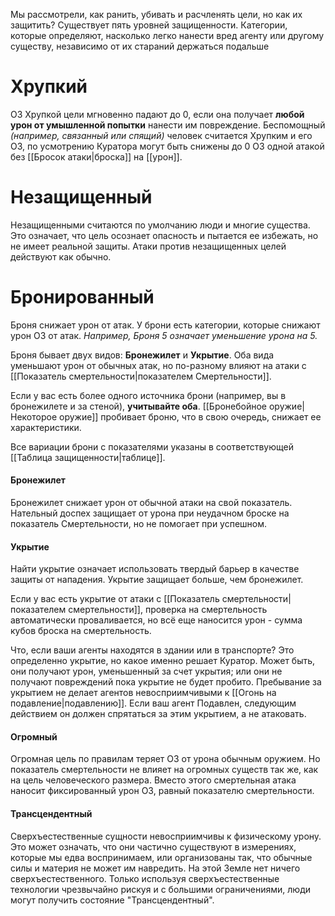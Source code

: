 Мы рассмотрели, как ранить, убивать и расчленять цели, но как их защитить? Существует пять уровней защищенности. Категории, которые определяют, насколько легко нанести вред агенту или другому существу, независимо от их стараний держаться подальше

# Хрупкий

ОЗ Хрупкой цели мгновенно падают до 0, если она получает **любой урон от умышленной попытки** нанести им повреждение. Беспомощный *(например, связанный или спящий)* человек считается Хрупким и его ОЗ, по усмотрению Куратора могут быть снижены до 0 ОЗ одной атакой без [[Бросок атаки|броска]] на [[урон]].

# Незащищенный

Незащищенными считаются по умолчанию люди и многие существа. Это означает, что цель осознает опасность и пытается ее избежать, но не имеет реальной защиты. Атаки против незащищенных целей действуют как обычно.

# Бронированный

Броня снижает урон от атак. У брони есть категории, которые снижают урон ОЗ от атак. *Например, Броня 5 означает уменьшение урона на 5.*

Броня бывает двух видов: **Бронежилет** и **Укрытие**. Оба вида уменьшают урон от обычных атак, но по-разному влияют на атаки с [[Показатель смертельности|показателем Смертельности]].

Если у вас есть более одного источника брони (например, вы в бронежилете и за стеной), **учитывайте оба**. [[Бронебойное оружие|Некоторое оружие]] пробивает броню, что в свою очередь, снижает ее характеристики.

Все вариации брони с показателями указаны в соответствующей [[Таблица защищенности|таблице]].

#### Бронежилет

Бронежилет снижает урон от обычной атаки на свой показатель. Нательный доспех защищает от урона при неудачном броске на показатель Смертельности, но не помогает при успешном.

#### Укрытие

Найти укрытие означает использовать твердый барьер в качестве защиты от нападения. Укрытие защищает больше, чем бронежилет. 

Если у вас есть укрытие от атаки с [[Показатель смертельности|показателем смертельности]], проверка на смертельность автоматически проваливается, но всё еще наносится урон - сумма кубов броска на смертельность. 

Что, если ваши агенты находятся в здании или в транспорте? Это определенно укрытие, но какое именно решает Куратор. Может быть, они получают урон, уменьшенный за счет укрытия; или они не получают повреждений пока укрытие не будет пробито. Пребывание за укрытием не делает агентов невосприимчивыми к [[Огонь на подавление|подавлению]]. Если ваш агент Подавлен, следующим действием он должен спрятаться за этим укрытием, а не атаковать.

#### Огромный

Огромная цель по правилам теряет ОЗ от урона обычным оружием. Но показатель смертельности не влияет на огромных существ так же, как на цель человеческого размера. Вместо этого смертельная атака наносит фиксированный урон ОЗ, равный показателю смертельности.

#### Трансцендентный

Сверхъестественные сущности невосприимчивы к физическому урону. Это может означать, что они частично существуют в измерениях, которые мы едва воспринимаем, или организованы так, что обычные силы и материя не может им навредить. На этой Земле нет ничего сверхъестественного. Только используя сверхъестественные технологии чрезвычайно рискуя и с большими ограничениями, люди могут получить состояние "Трансцендентный".